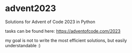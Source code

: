 # advent2023

Solutions for Advent of Code 2023 in Python

tasks can be found here: https://adventofcode.com/2023

my goal is not to write the most efficient solutions, but easily understandable :)
